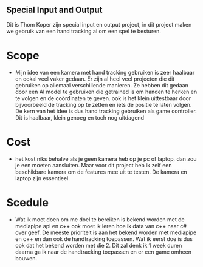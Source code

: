## Special Input and Output

Dit is Thom Koper zijn special input en output project, in dit project maken we gebruik van een hand tracking ai om een spel te besturen.

# Scope

- Mijn idee van een kamera met hand tracking gebruiken is zeer haalbaar en ookal veel vaker gedaan. Er zijn al heel veel projecten die dit gebruiken op allemaal verschillende manieren. Ze hebben dit gedaan door een AI model te gebruiken die getrained is om handen te herken en te volgen en de coördinaten te geven. ook is het klein uittestbaar door bijvoorbeeld de tracking op te zetten en iets de positie te laten volgen. De kern van het idee is dus hand tracking gebruiken als game controller. Dit is haalbaar, klein genoeg en toch nog uitdagend 

# Cost

- het kost niks behalve als je geen kamera heb op je pc of laptop, dan zou je een moeten aansluiten. Maar voor dit project heb ik zelf een beschikbare kamera om de features mee uit te testen. De kamera en laptop zijn essentieel.

# Scedule

-  Wat ik moet doen om me doel te bereiken is bekend worden met de mediapipe api en c++ ook moet ik leren hoe ik data van c++ naar c# over geef. De meeste prioriteit is aan het bekend worden met mediapipe en c++ en dan ook de handtracking toepassen. Wat ik eerst doe is dus ook dat het bekend worden met die 2. Dit zal denk ik 1 week duren daarna ga ik naar de handtracking toepassen en er een game omheen bouwen.

